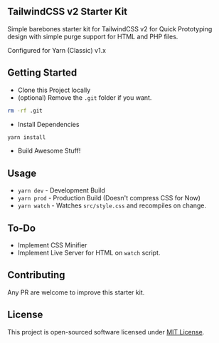 ## TailwindCSS v2 Starter Kit

Simple barebones starter kit for TailwindCSS v2 for Quick Prototyping design with simple purge support for HTML and PHP files.

Configured for Yarn (Classic) v1.x

## Getting Started

- Clone this Project locally
- (optional) Remove the `.git` folder if you want.

```bash
rm -rf .git
```

- Install Dependencies

```bash
yarn install
```

- Build Awesome Stuff!

## Usage

- `yarn dev` - Development Build
- `yarn prod` - Production Build (Doesn't compress CSS for Now)
- `yarn watch` - Watches `src/style.css` and recompiles on change.

## To-Do

- Implement CSS Minifier
- Implement Live Server for HTML on `watch` script.

## Contributing

Any PR are welcome to improve this starter kit.

## License

This project is open-sourced software licensed under [MIT License](https://opensource.org/licenses/MIT).
